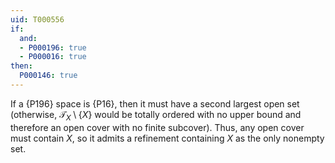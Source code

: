 ```yaml
---
uid: T000556
if:
  and:
  - P000196: true
  - P000016: true
then:
  P000146: true
---
```

If a {P196} space is {P16}, then it must have a second largest open set 
(otherwise, $\mathcal T_X\setminus\{X\}$ would be totally ordered with no upper bound and therefore an open cover with no finite subcover).
Thus, any open cover must contain $X$, so it admits a refinement containing $X$ as the only nonempty set.
